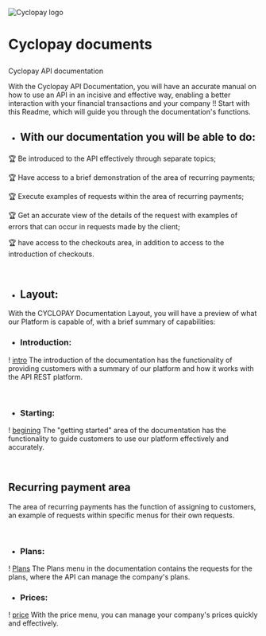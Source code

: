 ![Cyclopay logo](https://veripagassets.blob.core.windows.net/img/logotipo-veripag-cyclopay%402x.png)
# Cyclopay documents </p>
Cyclopay API documentation </p>
With the Cyclopay API Documentation, you will have an accurate manual on how to use an API in an incisive and effective way,
enabling a better interaction with your financial transactions and your company !! Start with this Readme, which will guide you through the documentation's functions. </p>

- ## With our documentation you will be able to do: </p>
:trophy: Be introduced to the API effectively through separate topics; </p>
:trophy: Have access to a brief demonstration of the area of ​​recurring payments; </p>
:trophy: Execute examples of requests within the area of ​​recurring payments; </p>
:trophy: Get an accurate view of the details of the request with examples of errors that can occur in requests made by the client; </p>
:trophy: have access to the checkouts area, in addition to access to the introduction of checkouts. </p>
<br>

- ## Layout:
With the CYCLOPAY Documentation Layout, you will have a preview of what our Platform is capable of, with a brief summary of capabilities:
<br>
- ### Introduction: </P>
! [intro](https://github.com/veripag/docs-cyclopay/blob/master/Images/Cyclopay_layout_demo.png)
The introduction of the documentation has the functionality of providing customers with a summary of our platform and how it works with the API REST platform. </p>
<br>

- ### Starting: </p>
! [begining](https://github.com/veripag/docs-cyclopay/blob/master/Images/Introdu%C3%A7%C3%A3o.png)
The "getting started" area of ​​the documentation has the functionality to guide customers to use our platform effectively and accurately. </p>
<br>
## Recurring payment area
The area of ​​recurring payments has the function of assigning to customers, an example of requests within specific menus for their own requests. </p>
<br>
- ### Plans: </p>
! [Plans](https://github.com/veripag/docs-cyclopay/blob/master/Images/Planos.png)
The Plans menu in the documentation contains the requests for the plans, where the API can manage the company's plans.
<br>
- ### Prices: </p>
! [price](https://github.com/veripag/docs-cyclopay/blob/master/Images/Preços.png)
With the price menu, you can manage your company's prices quickly and effectively.
